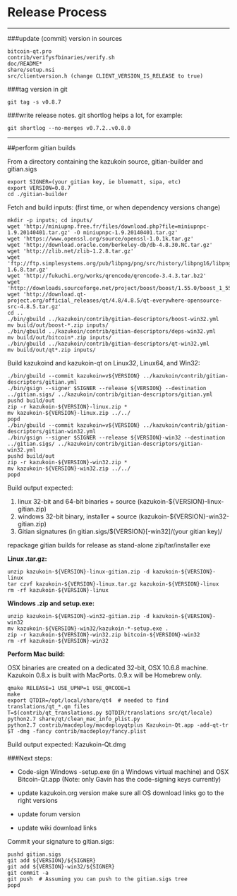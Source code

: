 Release Process
====================

* * *

###update (commit) version in sources


	bitcoin-qt.pro
	contrib/verifysfbinaries/verify.sh
	doc/README*
	share/setup.nsi
	src/clientversion.h (change CLIENT_VERSION_IS_RELEASE to true)

###tag version in git

	git tag -s v0.8.7

###write release notes. git shortlog helps a lot, for example:

	git shortlog --no-merges v0.7.2..v0.8.0

* * *

##perform gitian builds

 From a directory containing the kazukoin source, gitian-builder and gitian.sigs
  
	export SIGNER=(your gitian key, ie bluematt, sipa, etc)
	export VERSION=0.8.7
	cd ./gitian-builder

 Fetch and build inputs: (first time, or when dependency versions change)

	mkdir -p inputs; cd inputs/
	wget 'http://miniupnp.free.fr/files/download.php?file=miniupnpc-1.9.20140401.tar.gz' -O miniupnpc-1.9.20140401.tar.gz'
	wget 'https://www.openssl.org/source/openssl-1.0.1k.tar.gz'
	wget 'http://download.oracle.com/berkeley-db/db-4.8.30.NC.tar.gz'
	wget 'http://zlib.net/zlib-1.2.8.tar.gz'
	wget 'ftp://ftp.simplesystems.org/pub/libpng/png/src/history/libpng16/libpng-1.6.8.tar.gz'
	wget 'http://fukuchi.org/works/qrencode/qrencode-3.4.3.tar.bz2'
	wget 'http://downloads.sourceforge.net/project/boost/boost/1.55.0/boost_1_55_0.tar.bz2'
	wget 'http://download.qt-project.org/official_releases/qt/4.8/4.8.5/qt-everywhere-opensource-src-4.8.5.tar.gz'
	cd ..
	./bin/gbuild ../kazukoin/contrib/gitian-descriptors/boost-win32.yml
	mv build/out/boost-*.zip inputs/
	./bin/gbuild ../kazukoin/contrib/gitian-descriptors/deps-win32.yml
	mv build/out/bitcoin*.zip inputs/
	./bin/gbuild ../kazukoin/contrib/gitian-descriptors/qt-win32.yml
	mv build/out/qt*.zip inputs/

 Build kazukoind and kazukoin-qt on Linux32, Linux64, and Win32:
  
	./bin/gbuild --commit kazukoin=v${VERSION} ../kazukoin/contrib/gitian-descriptors/gitian.yml
	./bin/gsign --signer $SIGNER --release ${VERSION} --destination ../gitian.sigs/ ../kazukoin/contrib/gitian-descriptors/gitian.yml
	pushd build/out
	zip -r kazukoin-${VERSION}-linux.zip *
	mv kazukoin-${VERSION}-linux.zip ../../
	popd
	./bin/gbuild --commit kazukoin=v${VERSION} ../kazukoin/contrib/gitian-descriptors/gitian-win32.yml
	./bin/gsign --signer $SIGNER --release ${VERSION}-win32 --destination ../gitian.sigs/ ../kazukoin/contrib/gitian-descriptors/gitian-win32.yml
	pushd build/out
	zip -r kazukoin-${VERSION}-win32.zip *
	mv kazukoin-${VERSION}-win32.zip ../../
	popd

  Build output expected:

  1. linux 32-bit and 64-bit binaries + source (kazukoin-${VERSION}-linux-gitian.zip)
  2. windows 32-bit binary, installer + source (kazukoin-${VERSION}-win32-gitian.zip)
  3. Gitian signatures (in gitian.sigs/${VERSION}[-win32]/(your gitian key)/

repackage gitian builds for release as stand-alone zip/tar/installer exe

**Linux .tar.gz:**

	unzip kazukoin-${VERSION}-linux-gitian.zip -d kazukoin-${VERSION}-linux
	tar czvf kazukoin-${VERSION}-linux.tar.gz kazukoin-${VERSION}-linux
	rm -rf kazukoin-${VERSION}-linux

**Windows .zip and setup.exe:**

	unzip kazukoin-${VERSION}-win32-gitian.zip -d kazukoin-${VERSION}-win32
	mv kazukoin-${VERSION}-win32/kazukoin-*-setup.exe .
	zip -r kazukoin-${VERSION}-win32.zip bitcoin-${VERSION}-win32
	rm -rf kazukoin-${VERSION}-win32

**Perform Mac build:**

  OSX binaries are created on a dedicated 32-bit, OSX 10.6.8 machine.
  Kazukoin 0.8.x is built with MacPorts.  0.9.x will be Homebrew only.

	qmake RELEASE=1 USE_UPNP=1 USE_QRCODE=1
	make
	export QTDIR=/opt/local/share/qt4  # needed to find translations/qt_*.qm files
	T=$(contrib/qt_translations.py $QTDIR/translations src/qt/locale)
	python2.7 share/qt/clean_mac_info_plist.py
	python2.7 contrib/macdeploy/macdeployqtplus Kazukoin-Qt.app -add-qt-tr $T -dmg -fancy contrib/macdeploy/fancy.plist

 Build output expected: Kazukoin-Qt.dmg

###Next steps:

* Code-sign Windows -setup.exe (in a Windows virtual machine) and
  OSX Bitcoin-Qt.app (Note: only Gavin has the code-signing keys currently)

* update kazukoin.org version
  make sure all OS download links go to the right versions

* update forum version

* update wiki download links

Commit your signature to gitian.sigs:

	pushd gitian.sigs
	git add ${VERSION}/${SIGNER}
	git add ${VERSION}-win32/${SIGNER}
	git commit -a
	git push  # Assuming you can push to the gitian.sigs tree
	popd

